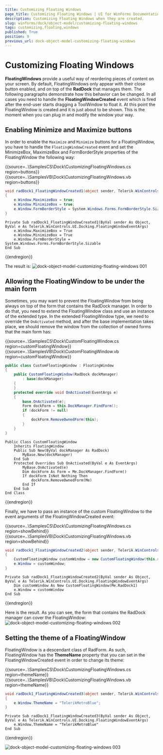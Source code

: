 ```yaml
---
title: Customizing Floating Windows
page_title: Customizing Floating Windows | UI for WinForms Documentation
description: Customizing Floating Windows when they are created.
slug: winforms/dock/object-model/customizing-floating-windows
tags: customizing,floating,windows
published: True
position: 9
previous_url: dock-object-model-customizing-floating-windows
---
```


# Customizing Floating Windows
 
__FloatingWindows__ provide a useful way of reordering pieces of content on your screen. By default, FloatingWindows only appear with their close button enabled, and on top of the __RadDock__ that manages them. The following paragraphs demonstrate how this behavior can be changed. In all cases you need to handle the __FloatingWindowCreated__ event which is fired after the end-user starts dragging a ToolWindow to float it. At this point the FloatingWindow is created and it is just about to be shown. This is the moment when you can plug in and modify the window your way.

## Enabling Minimize and Maximize buttons  

In order to enable the `Maximize` and `Minimize` buttons for a FloatingWindow, you have to handle the `FloatingWindowCreated` event and set the MinimizeBox, MaximizeBox and FormBorderStyle properties of the FloatingWindow the following way: 

{{source=..\SamplesCS\Dock\CustomizingFloatingWindows.cs region=buttons}} 
{{source=..\SamplesVB\Dock\CustomizingFloatingWindows.vb region=buttons}} 

````C#
void radDock1_FloatingWindowCreated1(object sender, Telerik.WinControls.UI.Docking.FloatingWindowEventArgs e)
{
    e.Window.MaximizeBox = true;
    e.Window.MinimizeBox = true;
    e.Window.FormBorderStyle = System.Windows.Forms.FormBorderStyle.Sizable;
}

````
````VB.NET
Private Sub radDock1_FloatingWindowCreated1(ByVal sender As Object, ByVal e As Telerik.WinControls.UI.Docking.FloatingWindowEventArgs)
    e.Window.MaximizeBox = True
    e.Window.MinimizeBox = True
    e.Window.FormBorderStyle = System.Windows.Forms.FormBorderStyle.Sizable
End Sub

````

{{endregion}} 
 
The result is:
![dock-object-model-customizing-floating-windows 001](images/dock-object-model-customizing-floating-windows001.png)

## Allowing the FloatingWindow to be under the main form

Sometimes, you may want to prevent the FloatingWindow from being always on top of the form that contains the RadDock manager. In order to do that, you need to extend the FloatingWindow class and use an instance of the extended type. 
In the extended FloatingWindow type, we need to override the `OnActivated` method, and after the base implementation takes place, we should remove the window from the collection of owned forms that the main form has: 

{{source=..\SamplesCS\Dock\CustomFloatingWindow.cs region=customFloatingWindow}} 
{{source=..\SamplesVB\Dock\CustomFloatingWindow.vb region=customFloatingWindow}} 

````C#
public class CustomFloatingWindow : FloatingWindow
{
    public CustomFloatingWindow(RadDock dockManager)
        : base(dockManager)
    {
    }
    protected override void OnActivated(EventArgs e)
    {
        base.OnActivated(e);
        Form dockForm = this.DockManager.FindForm();
        if (dockForm != null)
        {
            dockForm.RemoveOwnedForm(this);
        }
    }
}

````
````VB.NET
Public Class CustomFloatingWindow
    Inherits FloatingWindow
    Public Sub New(ByVal dockManager As RadDock)
        MyBase.New(dockManager)
    End Sub
    Protected Overrides Sub OnActivated(ByVal e As EventArgs)
        MyBase.OnActivated(e)
        Dim dockForm As Form = Me.DockManager.FindForm()
        If dockForm IsNot Nothing Then
            dockForm.RemoveOwnedForm(Me)
        End If
    End Sub
End Class

````

{{endregion}} 
 
Finally, we have to pass an instance of the custom FloatingWindow to the event arguments of the FloatingWindowCreated event: 

{{source=..\SamplesCS\Dock\CustomizingFloatingWindows.cs region=showBehind}} 
{{source=..\SamplesVB\Dock\CustomizingFloatingWindows.vb region=showBehind}} 

````C#
void radDock1_FloatingWindowCreated2(object sender, Telerik.WinControls.UI.Docking.FloatingWindowEventArgs e)
{
    CustomFloatingWindow customWindow = new CustomFloatingWindow(this.radDock1);
    e.Window = customWindow;
}

````
````VB.NET
Private Sub radDock1_FloatingWindowCreated2(ByVal sender As Object, ByVal e As Telerik.WinControls.UI.Docking.FloatingWindowEventArgs)
    Dim customWindow As New CustomFloatingWindow(Me.RadDock1)
    e.Window = customWindow
End Sub

````

{{endregion}} 
 

Here is the result. As you can see, the form that contains the RadDock manager can cover the FloatingWindow:
![dock-object-model-customizing-floating-windows 002](images/dock-object-model-customizing-floating-windows002.png)

## Setting the theme of a FloatingWindow

FloatingWindow is a descendant class of RadForm. As such, FloatingWindow has the __ThemeName__ property that you can set in the FloatingWindowCreated event in order to change its theme: 

{{source=..\SamplesCS\Dock\CustomizingFloatingWindows.cs region=themeName}} 
{{source=..\SamplesVB\Dock\CustomizingFloatingWindows.vb region=themeName}} 

````C#
void radDock1_FloatingWindowCreated3(object sender, Telerik.WinControls.UI.Docking.FloatingWindowEventArgs e)
{
    e.Window.ThemeName = "TelerikMetroBlue";
}

````
````VB.NET
Private Sub radDock1_FloatingWindowCreated3(ByVal sender As Object, ByVal e As Telerik.WinControls.UI.Docking.FloatingWindowEventArgs)
    e.Window.ThemeName = "TelerikMetroBlue"
End Sub

````

{{endregion}} 


![dock-object-model-customizing-floating-windows 003](images/dock-object-model-customizing-floating-windows003.png)
